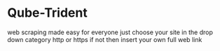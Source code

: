 # Qube-Trident
web scraping made easy for everyone
just choose your site in the drop down category http or https 
if not then insert your own full web link
